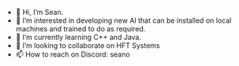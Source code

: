 - 👋 Hi, I’m Sean.
- 👀 I’m interested in developing new AI that can be installed on local machines and trained to do as required.
- 🌱 I’m currently learning C++ and Java.
- 💞️ I’m looking to collaborate on HFT Systems
- 📫 How to reach on Discord: seano

<!---
Seano9090/Seano9090 is a ✨ special ✨ repository because its `README.md` (this file) appears on your GitHub profile.
You can click the Preview link to take a look at your changes.
--->
